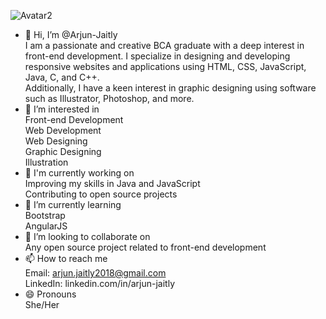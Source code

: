 ![Avatar2](https://github.com/Arjun-Jaitly/TheKulfiShop/assets/132069381/7323cfea-d6af-40b0-9b60-e50c9a74dba0)


- 👋 Hi, I’m @Arjun-Jaitly    
I am a passionate and creative BCA graduate with a deep interest in front-end development. I specialize in designing and developing responsive websites and applications using HTML, CSS, JavaScript, Java, C, and C++.    
Additionally, I have a keen interest in graphic designing using software such as Illustrator, Photoshop, and more.
- 👀 I’m interested in    
Front-end Development     
Web Development    
Web Designing     
Graphic Designing    
Illustration
- 🔭 I'm currently working on    
Improving my skills in Java and JavaScript    
Contributing to open source projects
- 🌱 I’m currently learning    
Bootstrap     
AngularJS
- 👯 I’m looking to collaborate on    
Any open source project related to front-end development
- 📫 How to reach me   
Email: arjun.jaitly2018@gmail.com    
LinkedIn: linkedin.com/in/arjun-jaitly
- 😄 Pronouns    
She/Her

<!---
Arjun-Jaitly/Arjun-Jaitly is a ✨ special ✨ repository because its `README.md` (this file) appears on your GitHub profile.
You can click the Preview link to take a look at your changes.
--->
